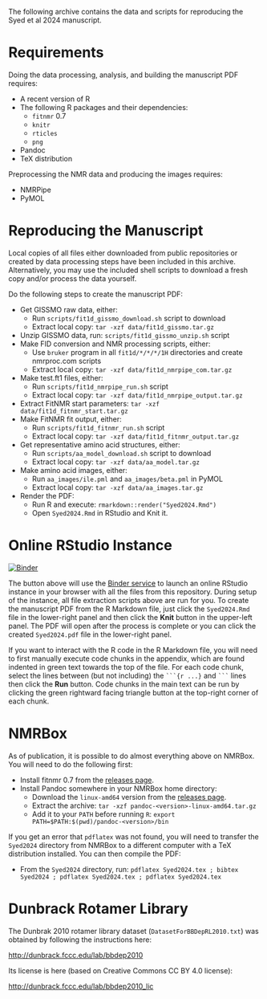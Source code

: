 The following archive contains the data and scripts for reproducing the Syed et al 2024 manuscript.


# Requirements

Doing the data processing, analysis, and building the manuscript PDF requires:

- A recent version of R
- The following R packages and their dependencies:
  - `fitnmr` 0.7
  - `knitr`
  - `rticles`
  - `png`
- Pandoc
- TeX distribution

Preprocessing the NMR data and producing the images requires:

- NMRPipe
- PyMOL


# Reproducing the Manuscript

Local copies of all files either downloaded from public repositories or created by data processing steps have been included in this archive. Alternatively, you may use the included shell scripts to download a fresh copy and/or process the data yourself.

Do the following steps to create the manuscript PDF:

- Get GISSMO raw data, either:
  - Run `scripts/fit1d_gissmo_download.sh` script to download
  - Extract local copy: `tar -xzf data/fit1d_gissmo.tar.gz`
- Unzip GISSMO data, run: `scripts/fit1d_gissmo_unzip.sh` script
- Make FID conversion and NMR processing scripts, either:
  - Use `bruker` program in all `fit1d/*/*/*/1H` directories and create nmrproc.com scripts
  - Extract local copy: `tar -xzf data/fit1d_nmrpipe_com.tar.gz`
- Make test.ft1 files, either:
  - Run `scripts/fit1d_nmrpipe_run.sh` script
  - Extract local copy: `tar -xzf data/fit1d_nmrpipe_output.tar.gz`
- Extract FitNMR start parameters: `tar -xzf data/fit1d_fitnmr_start.tar.gz`
- Make FitNMR fit output, either:
  - Run `scripts/fit1d_fitnmr_run.sh` script
  - Extract local copy: `tar -xzf data/fit1d_fitnmr_output.tar.gz`
- Get representative amino acid structures, either:
  - Run `scripts/aa_model_download.sh` script to download
  - Extract local copy: `tar -xzf data/aa_model.tar.gz`
- Make amino acid images, either:
  - Run `aa_images/ile.pml` and `aa_images/beta.pml` in PyMOL
  - Extract local copy: `tar -xzf data/aa_images.tar.gz`
- Render the PDF:
  - Run R and execute: `rmarkdown::render("Syed2024.Rmd")`
  - Open `Syed2024.Rmd` in RStudio and Knit it.


# Online RStudio Instance

[![Binder](http://mybinder.org/badge_logo.svg)](http://mybinder.org/v2/gh/smith-group/syed2024/main?urlpath=rstudio)

The button above will use the [Binder service](https://mybinder.org) to launch an online RStudio instance in your browser with all the files from this repository. During setup of the instance, all file extraction scripts above are run for you. To create the manuscript PDF from the R Markdown file, just click the `Syed2024.Rmd` file in the lower-right panel and then click the **Knit** button in the upper-left panel. The PDF will open after the process is complete or you can click the created `Syed2024.pdf` file in the lower-right panel.

If you want to interact with the R code in the R Markdown file, you will need to first manually execute code chunks in the appendix, which are found indented in green text towards the top of the file. For each code chunk, select the lines between (but not including) the `` ```{r ...} `` and `` ``` `` lines then click the **Run** button. Code chunks in the main text can be run by clicking the green rightward facing triangle button at the top-right corner of each chunk.


# NMRBox

As of publication, it is possible to do almost everything above on NMRBox. You will need to do the following first:

- Install fitnmr 0.7 from the [releases page](https://smith-group.github.io/fitnmr_releases/).
- Install Pandoc somewhere in your NMRBox home directory:
  - Download the `linux-amd64` version from the [releases page](https://github.com/jgm/pandoc/releases/).
  - Extract the archive: `tar -xzf pandoc-<version>-linux-amd64.tar.gz`
  - Add it to your `PATH` before running `R`: `export PATH=$PATH:$(pwd)/pandoc-<version>/bin`

If you get an error that `pdflatex` was not found, you will need to transfer the `Syed2024` directory from NMRBox to a different computer with a TeX distribution installed. You can then compile the PDF:

- From the `Syed2024` directory, run: `pdflatex Syed2024.tex ; bibtex Syed2024 ; pdflatex Syed2024.tex ; pdflatex Syed2024.tex`


# Dunbrack Rotamer Library

The Dunbrak 2010 rotamer library dataset (`DatasetForBBDepRL2010.txt`) was obtained by following the instructions here:

http://dunbrack.fccc.edu/lab/bbdep2010

Its license is here (based on Creative Commons CC BY 4.0 license):

http://dunbrack.fccc.edu/lab/bbdep2010_lic
